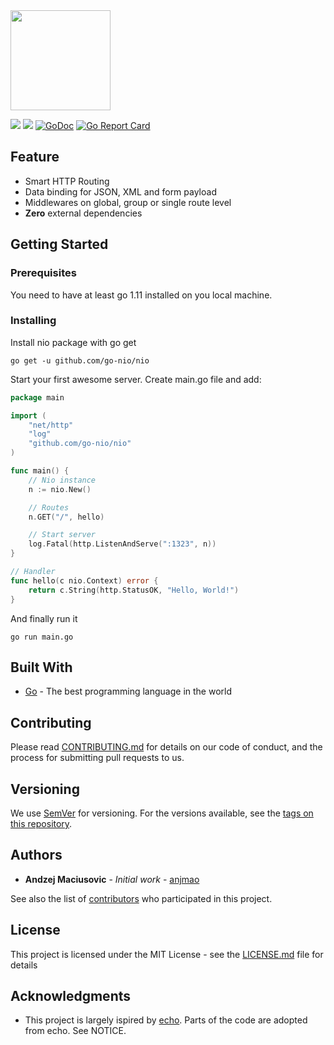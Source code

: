<img src="https://raw.githubusercontent.com/go-nio/nio/master/nio-logo.png" width="160" />

![](https://img.shields.io/travis/go-nio/nio.svg) ![](https://img.shields.io/codecov/c/github/go-nio/nio.svg) [![GoDoc](https://godoc.org/github.com/go-nio/nio?status.svg)](http://godoc.org/github.com/go-nio/nio) [![Go Report Card](https://goreportcard.com/badge/github.com/go-nio/nio)](https://goreportcard.com/report/github.com/go-nio/nio)

## Feature

* Smart HTTP Routing
* Data binding for JSON, XML and form payload
* Middlewares on global, group or single route level
* <b>Zero</b> external dependencies

## Getting Started

### Prerequisites

You need to have at least go 1.11 installed on you local machine.

### Installing

Install nio package with go get

```
go get -u github.com/go-nio/nio
```

Start your first awesome server. Create main.go file and add:
```go
package main

import (
    "net/http"
    "log"
    "github.com/go-nio/nio"
)

func main() {
	// Nio instance
	n := nio.New()

	// Routes
	n.GET("/", hello)

	// Start server
	log.Fatal(http.ListenAndServe(":1323", n))
}

// Handler
func hello(c nio.Context) error {
	return c.String(http.StatusOK, "Hello, World!")
}
```

And finally run it

```
go run main.go
```

## Built With

* [Go](https://www.golang.org/) - The best programming language in the world

## Contributing

Please read [CONTRIBUTING.md](https://github.com/go-nio/nio/CONTRIBUTING.md) for details on our code of conduct, and the process for submitting pull requests to us.

## Versioning

We use [SemVer](http://semver.org/) for versioning. For the versions available, see the [tags on this repository](https://github.com/go-nio/nio/tags). 

## Authors

* **Andzej Maciusovic** - *Initial work* - [anjmao](https://github.com/anjmao)

See also the list of [contributors](https://github.com/go-nio/nio/contributors) who participated in this project.

## License

This project is licensed under the MIT License - see the [LICENSE.md](LICENSE) file for details

## Acknowledgments

* This project is largely ispired by [echo](https://echo.labstack.com/). Parts of the code are adopted from echo. See NOTICE. 
